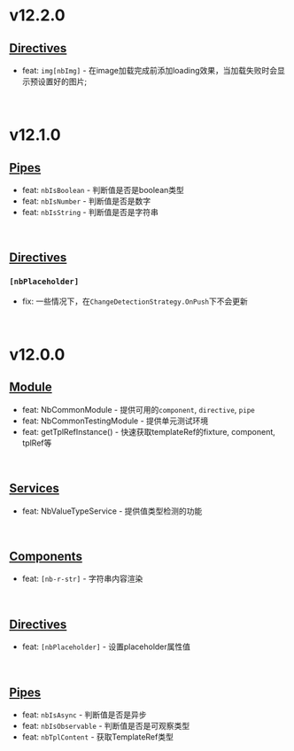 # v12.2.0
## [Directives](https://github.com/bigBear713/nb-common/blob/master/projects/nb-common/README.md#Directives "Directives")
- feat: `img[nbImg]` - 在image加载完成前添加loading效果，当加载失败时会显示预设置好的图片;

<br/>

# v12.1.0
## [Pipes](https://github.com/bigBear713/nb-common/blob/master/projects/nb-common/README.md#Pipes "Pipes")
- feat: `nbIsBoolean` - 判断值是否是boolean类型
- feat: `nbIsNumber` - 判断值是否是数字
- feat: `nbIsString` - 判断值是否是字符串

<br/>

## [Directives](https://github.com/bigBear713/nb-common/blob/master/projects/nb-common/README.md#Directives "Directives")
### `[nbPlaceholder]`
- fix: 一些情况下，在`ChangeDetectionStrategy.OnPush`下不会更新

<br/>

# v12.0.0
## [Module](https://github.com/bigBear713/nb-common/blob/master/projects/nb-common/README.md#Module "Module")
- feat: NbCommonModule - 提供可用的`component`, `directive`, `pipe`
- feat: NbCommonTestingModule - 提供单元测试环境
- feat: getTplRefInstance() - 快速获取templateRef的fixture, component, tplRef等

<br>

## [Services](https://github.com/bigBear713/nb-common/blob/master/projects/nb-common/README.md#Services "Services")
- feat: NbValueTypeService - 提供值类型检测的功能

<br>

## [Components](https://github.com/bigBear713/nb-common/blob/master/projects/nb-common/README.md#Components "Components")
- feat: `[nb-r-str]` - 字符串内容渲染

<br>

## [Directives](https://github.com/bigBear713/nb-common/blob/master/projects/nb-common/README.md#Directives "Directives")
- feat: `[nbPlaceholder]` - 设置placeholder属性值

<br>

## [Pipes](https://github.com/bigBear713/nb-common/blob/master/projects/nb-common/README.md#Pipes "Pipes")
- feat: `nbIsAsync` - 判断值是否是异步
- feat: `nbIsObservable` - 判断值是否是可观察类型
- feat: `nbTplContent` - 获取TemplateRef类型